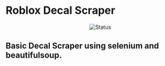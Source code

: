 # Roblox Decal Scraper



<p align="center">
  <img src="https://img.shields.io/badge/Status-Active-brightgreen" alt="Status">
</p>

## Basic Decal Scraper using selenium and beautifulsoup. 
